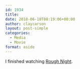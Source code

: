 ```yaml
---
id: 1934
title: 
date: 2018-06-18T08:19:06+00:00
author: claycarson
layout: post-simple
categories: 
  - Media
  - Movie
format: aside
---
```

I finished watching [Rough Night](https://www.imdb.com/title/tt4799050/).